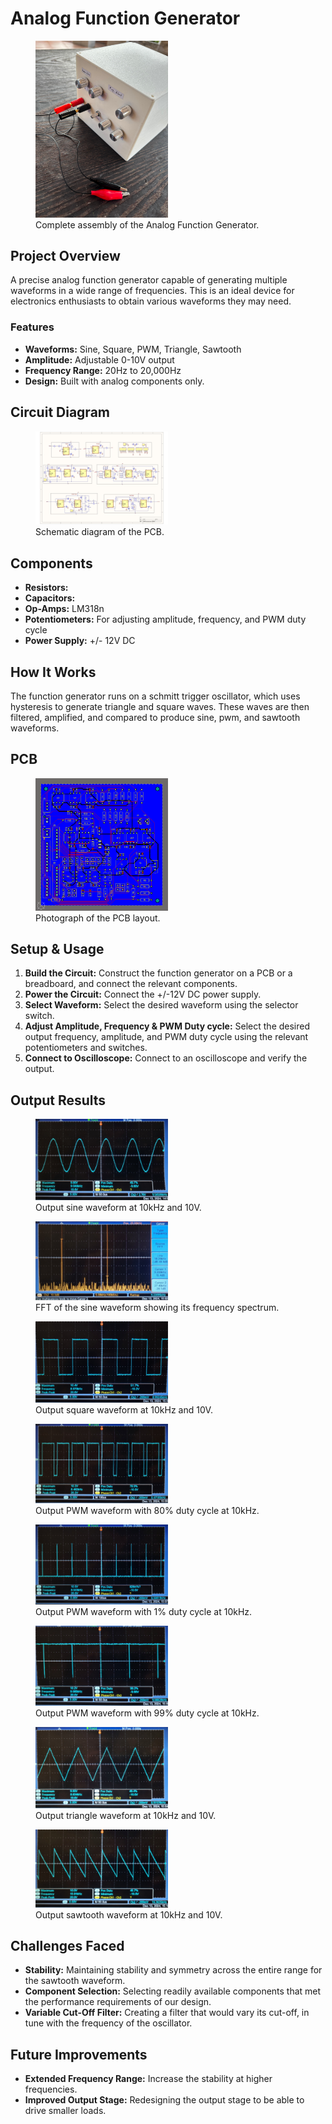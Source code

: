 # Analog Function Generator


<figure>
  <img src="Images/Assembly_1.jpg" width="50%">
  <figcaption>Complete assembly of the Analog Function Generator.</figcaption>
</figure>

## Project Overview
A precise analog function generator capable of generating multiple waveforms in a wide range of frequencies. This is an ideal device for electronics enthusiasts to obtain various waveforms they may need.

### Features
- **Waveforms:** Sine, Square, PWM, Triangle, Sawtooth
- **Amplitude:** Adjustable 0-10V output
- **Frequency Range:** 20Hz to 20,000Hz
- **Design:** Built with analog components only.

## Circuit Diagram
<figure>
  <img src="Images/PCBschematic.jpg" width="50%">
  <figcaption>Schematic diagram of the PCB.</figcaption>
</figure>

## Components
- **Resistors:** 
- **Capacitors:** 
- **Op-Amps:** LM318n
- **Potentiometers:** For adjusting amplitude, frequency, and PWM duty cycle
- **Power Supply:** +/- 12V DC

## How It Works
The function generator runs on a schmitt trigger oscillator, which uses hysteresis to generate triangle and square waves. These waves are then filtered, amplified, and compared to produce sine, pwm, and sawtooth waveforms.

## PCB
<figure>
  <img src="Images/PCB.png" width="50%">
  <figcaption>Photograph of the PCB layout.</figcaption>
</figure>

## Setup & Usage
1. **Build the Circuit:** Construct the function generator on a PCB or a breadboard, and connect the relevant components.
2. **Power the Circuit:** Connect the +/-12V DC power supply.
3. **Select Waveform:** Select the desired waveform using the selector switch.
4. **Adjust Amplitude, Frequency & PWM Duty cycle:** Select the desired output frequency, amplitude, and PWM duty cycle using the relevant potentiometers and switches.
5. **Connect to Oscilloscope:** Connect to an oscilloscope and verify the output.

## Output Results
<figure>
  <img src="Images/sine_10kHz_10v.jpg" width="50%">
  <figcaption>Output sine waveform at 10kHz and 10V.</figcaption>
</figure>

<figure>
  <img src="Images/sine_10kHz_fft.jpg" width="50%">
  <figcaption>FFT of the sine waveform showing its frequency spectrum.</figcaption>
</figure>

<figure>
  <img src="Images/square_10kHz_10V.jpg" width="50%">
  <figcaption>Output square waveform at 10kHz and 10V.</figcaption>
</figure>

<figure>
  <img src="Images/PWM_10kHz_0.8duty.jpg" width="50%">
  <figcaption>Output PWM waveform with 80% duty cycle at 10kHz.</figcaption>
</figure>

<figure>
  <img src="Images/PWM_10kHz_0.01duty.jpg" width="50%">
  <figcaption>Output PWM waveform with 1% duty cycle at 10kHz.</figcaption>
</figure>

<figure>
  <img src="Images/PWM_10kHz_0.99duty.jpg" width="50%">
  <figcaption>Output PWM waveform with 99% duty cycle at 10kHz.</figcaption>
</figure>

<figure>
  <img src="Images/triangle_10kHz_10v.jpg" width="50%">
  <figcaption>Output triangle waveform at 10kHz and 10V.</figcaption>
</figure>

<figure>
  <img src="Images/sawtooth_10kHz_10v.jpg" width="50%">
  <figcaption>Output sawtooth waveform at 10kHz and 10V.</figcaption>
</figure>

## Challenges Faced
- **Stability:** Maintaining stability and symmetry across the entire range for the sawtooth waveform.
- **Component Selection:** Selecting readily available components that met the performance requirements of our design.
- **Variable Cut-Off Filter:** Creating a filter that would vary its cut-off, in tune with the frequency of the oscillator.

## Future Improvements
- **Extended Frequency Range:** Increase the stability at higher frequencies.
- **Improved Output Stage:** Redesigning the output stage to be able to drive smaller loads.
